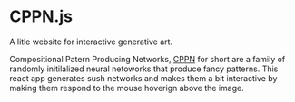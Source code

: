 # CPPN.js
A litle website for interactive generative art.

Compositional Patern Producing Networks, [CPPN](https://en.wikipedia.org/wiki/Compositional_pattern-producing_network) for short are a family of randomly initilalized neural netoworks that produce fancy patterns. This react app generates sush networks and makes them a bit interactive by making them respond to the mouse hoverign above the image.
